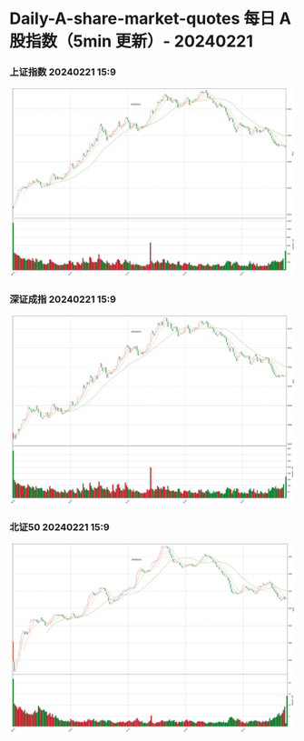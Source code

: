 
# Daily-A-share-market-quotes 每日 A 股指数（5min 更新）- 20240221

### 上证指数 20240221 15:9
![](./fig/2024/2/20240221-sh000001.png)

### 深证成指 20240221 15:9
![](./fig/2024/2/20240221-sz399001.png)

### 北证50 20240221 15:9
![](./fig/2024/2/20240221-bj899050.png)
